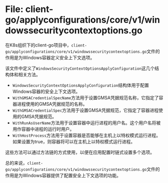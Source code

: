 # File: client-go/applyconfigurations/core/v1/windowssecuritycontextoptions.go

在K8s组织下的client-go项目中，`client-go/applyconfigurations/core/v1/windowssecuritycontextoptions.go`文件的作用是为Windows容器定义安全上下文选项。

该文件中定义了`WindowsSecurityContextOptionsApplyConfiguration`这几个结构体和相关方法。

- `WindowsSecurityContextOptionsApplyConfiguration`结构体用于配置Windows容器的安全上下文选项。
- `WithGMSACredentialSpecName`方法用于设置GMSA凭据规范名称，它指定了容器进程使用的GMSA凭据规范的名称。
- `WithGMSACredentialSpec`方法用于设置GMSA凭据规范，它指定了容器进程使用的GMSA凭据规范。
- `WithRunAsUserName`方法用于设置容器中运行进程的用户名。这个用户名将被用作容器中进程的运行时用户。
- `WithHostProcess`方法用于设置容器是否能够在主机上以特权模式运行进程。如果设置为true，则容器将可以在主机上以特权模式运行进程。

这些方法可以通过方法链的方式使用，以便在应用配置时链式设置多个选项。

总的来说，`client-go/applyconfigurations/core/v1/windowssecuritycontextoptions.go`文件的作用是为Windows容器提供了配置安全上下文选项的功能。

